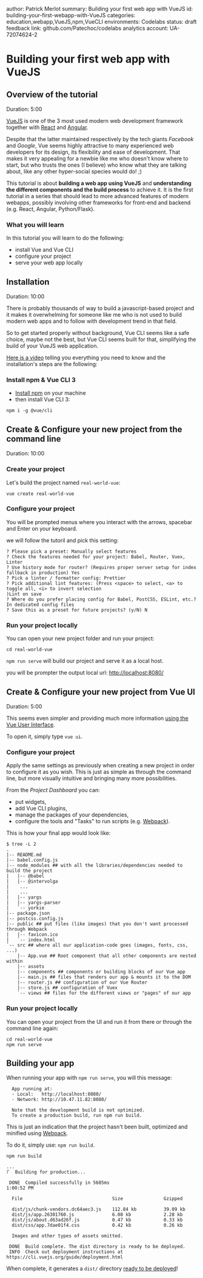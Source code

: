author:            Patrick Merlot
summary:           Building your first web app with VueJS
id:                building-your-first-webapp-with-VueJS
categories:        education,webapp,VueJS,npm,VueCLI
environments:      Codelabs
status:            draft
feedback link:     github.com/Patechoc/codelabs
analytics account: UA-72074624-2

# Building your first web app with VueJS

## Overview of the tutorial
Duration: 5:00

[VueJS](https://vuejs.org/) is one of the 3 most used modern web development framework together with [React](https://reactjs.org) and [Angular](https://angular.io).

Despite that the latter maintained respectively by the tech giants _Facebook_ and _Google_, Vue seems highly attractive to many experienced web developers for its design, its flexibility and ease of development. That makes it very appealing for a newbie like me who doesn't know where to start, but who trusts the ones (I believe) who know what they are talking about, like any other hyper-social species would do! ;)

This tutorial is about **building a web app using VueJS** and **understanding the different components and the build process** to achieve it.
It is the first tutorial in a series that should lead to more advanced features of modern webapps, possibly involving other frameworks for front-end and backend (e.g. React, Angular, Python/Flask).

### What you will learn

In this tutorial you will learn to do the following:
* install Vue and Vue CLI
* configure your project
* serve your web app locally



## Installation
Duration: 10:00

There is probably thousands of way to build a javascript-based project and it makes it overwhelming for someone like me who is not used to build modern web apps and to follow with development trend in that field.

So to get started properly without background, Vue CLI seems like a safe choice, maybe not the best, but Vue CLI seems built for that, simplifying the build of your VueJS web application.

[Here is a video](https://www.youtube.com/watch?v=cP9bhEknW_g) telling you everything you need to know and the installation's steps are the following:

### Install npm & Vue CLI 3

* [Install npm](https://www.npmjs.com/get-npm) on your machine
* then install Vue CLI 3:

```shell
npm i -g @vue/cli
```

## Create & Configure your new project from the command line
Duration: 10:00

### Create your project

Let's build the project named `real-world-vue`:

```shell
vue create real-world-vue
```

### Configure your project

You will be prompted menus where you interact with the arrows, spacebar and Enter on your keyboard.

we will follow the tutoril and pick this setting:

```shell
? Please pick a preset: Manually select features
? Check the features needed for your project: Babel, Router, Vuex, Linter
? Use history mode for router? (Requires proper server setup for index fallback in production) Yes
? Pick a linter / formatter config: Prettier
? Pick additional lint features: (Press <space> to select, <a> to toggle all, <i> to invert selection
)Lint on save
? Where do you prefer placing config for Babel, PostCSS, ESLint, etc.? In dedicated config files
? Save this as a preset for future projects? (y/N) N
```

### Run your project locally

You can open your new project folder and run your project:

```shell
cd real-world-vue
```

`npm run serve` will build our project and serve it as a local host.

you will be prompter the output local url: [http://localhost:8080/](http://localhost:8080/)

## Create & Configure your new project from Vue UI
Duration: 5:00

This seems even simpler and providing much more information [using the Vue User Interface](https://youtu.be/cP9bhEknW_g?t=180).

To open it, simply type `vue ui`.

### Configure your project

Apply the same settings as previously when creating a new project in order to configure it as you wish. This is just as simple as through the command line, but more visually intuitive and bringing many more possibilities.

From the _Project Dashboard_ you can:

* put widgets,
* add Vue CLI plugins,
* manage the packages of your dependencies,
* configure the tools and "Tasks" to run scripts (e.g. [Webpack](https://webpack.js.org/)).


This is how your final app would look like:

```shell
$ tree -L 2
.
|-- README.md
|-- babel.config.js
|-- node_modules ## with all the libraries/dependencies needed to build the project
|   |-- @babel
|   |-- @intervolga
|    ...
|    ...
|   |-- yargs
|   |-- yargs-parser
|   `-- yorkie
|-- package.json
|-- postcss.config.js
|-- public ## put files (like images) that you don't want processed through Webpack
|   |-- favicon.ico
|   `-- index.html
`-- src ## where all our application-code goes (images, fonts, css, ...)
    |-- App.vue ## Root component that all other components are nested within
    |-- assets
    |-- components ## components or building blocks of our Vue app
    |-- main.js ## files that renders our app & mounts it to the DOM
    |-- router.js ## configuration of our Vue Router
    |-- store.js ## configuration of Vuex
    `-- views ## files for the different views or "pages" of our app
```


### Run your project locally

You can open your project from the UI and run it from there or through the command line again:

```shell
cd real-world-vue
npm run serve
```


## Building your app


When running your app with `npm run serve`, you will this message:

```shell
  App running at:
  - Local:   http://localhost:8080/ 
  - Network: http://10.47.11.82:8080/

  Note that the development build is not optimized.
  To create a production build, run npm run build.
```

This is just an indication that the project hasn't been built, optimized and minified using [Webpack](https://webpack.js.org/).

To do it, simply use: `npm run build`.

```shell
npm run build

...
⠏  Building for production...

 DONE  Compiled successfully in 5685ms                                                     1:00:52 PM

  File                                 Size               Gzipped

  dist/js/chunk-vendors.dc64aec3.js    112.84 kb          39.09 kb
  dist/js/app.26301760.js              6.08 kb            2.28 kb
  dist/js/about.d63ad26f.js            0.47 kb            0.33 kb
  dist/css/app.7dae01f4.css            0.42 kb            0.26 kb

  Images and other types of assets omitted.

 DONE  Build complete. The dist directory is ready to be deployed.
 INFO  Check out deployment instructions at https://cli.vuejs.org/guide/deployment.html
```

When complete, it generates a `dist/` directory [ready to be deployed](https://cli.vuejs.org/guide/deployment.html)!